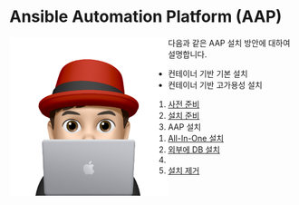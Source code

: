 # Ansible Automation Platform (AAP)



<img align="left" src="/images/이승일--II_컴퓨터.png" width="280px" height="280px" title="100px" alt="안녕"></img>

다음과 같은 AAP 설치 방안에 대하여 설명합니다.
* 컨테이너 기반 기본 설치
* 컨테이너 기반 고가용성 설치

1. [사전 준비](documents/pre-requisites.md)<br>
2. [설치 준비](documents/pre-installation.md)<br>
3. AAP 설치
   1. [All-In-One 설치](documents/install-all-in-one.md)<br>
   2. [외부에 DB 설치](documents/install-external-db.md)<br>
4. []()<br>
5. [설치 제거](documents/un-installation.md)<br>
